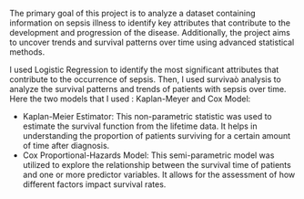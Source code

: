 The primary goal of this project is to analyze a dataset containing information on sepsis illness to identify key attributes that contribute to the development and progression of the disease. Additionally, the project aims to uncover trends and survival patterns over time using advanced statistical methods.

I used Logistic Regression to identify the most significant attributes that contribute to the occurrence of sepsis.
Then, I used survivaò analysis to analyze the survival patterns and trends of patients with sepsis over time. Here the two models that I used : Kaplan-Meyer and Cox Model:
- Kaplan-Meier Estimator: This non-parametric statistic was used to estimate the survival function from the lifetime data. It helps in understanding the proportion of patients surviving for a certain amount of time after diagnosis.
- Cox Proportional-Hazards Model: This semi-parametric model was utilized to explore the relationship between the survival time of patients and one or more predictor variables. It allows for the assessment of how different factors impact 
survival rates.
